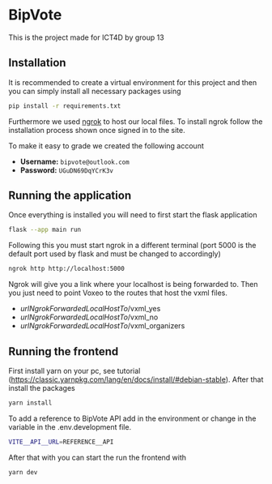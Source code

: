 # BipVote

This is the project made for ICT4D by group 13

## Installation

It is recommended to create a virtual environment for this project and then you can simply install all necessary packages using

```sh
pip install -r requirements.txt
```

Furthermore we used [ngrok](https://dashboard.ngrok.com/login) to host our local files. To install ngrok follow the installation process shown once signed in to the site.

To make it easy to grade we created the following account

- **Username:** `bipvote@outlook.com`
- **Password:** `UGuDN69DqYCrK3v`

## Running the application

Once everything is installed you will need to first start the flask application

```sh
flask --app main run
```

Following this you must start ngrok in a different terminal (port 5000 is the default port used by flask and must be changed to accordingly)

```sh
ngrok http http://localhost:5000
```

Ngrok will give you a link where your localhost is being forwarded to. Then you just need to point Voxeo to the routes that host the vxml files.

- _urlNgrokForwardedLocalHostTo_/vxml_yes
- _urlNgrokForwardedLocalHostTo_/vxml_no
- _urlNgrokForwardedLocalHostTo_/vxml_organizers

## Running the frontend

First install yarn on your pc, see tutorial (https://classic.yarnpkg.com/lang/en/docs/install/#debian-stable).
After that install the packages

```sh
yarn install
```

To add a reference to BipVote API add in the environment or change in the variable in the .env.development file.

```sh
VITE__API__URL=REFERENCE__API
```

After that with you can start the run the frontend with

```sh
yarn dev
```
